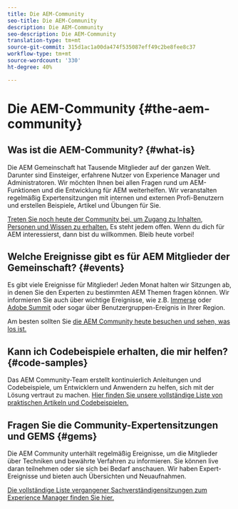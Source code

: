 ```yaml
---
title: Die AEM-Community
seo-title: Die AEM-Community
description: Die AEM-Community
seo-description: Die AEM-Community
translation-type: tm+mt
source-git-commit: 315d1ac1a00da474f535087eff49c2be8fee8c37
workflow-type: tm+mt
source-wordcount: '330'
ht-degree: 40%

---
```



# Die AEM-Community {#the-aem-community}

## Was ist die AEM-Community? {#what-is}

Die AEM Gemeinschaft hat Tausende Mitglieder auf der ganzen Welt. Darunter sind Einsteiger, erfahrene Nutzer von Experience Manager und Administratoren.  Wir möchten Ihnen bei allen Fragen rund um AEM-Funktionen und die Entwicklung für AEM weiterhelfen. Wir veranstalten regelmäßig Expertensitzungen mit internen und externen Profi-Benutzern und erstellen Beispiele, Artikel und Übungen für Sie.

[Treten Sie noch heute der Community bei, um Zugang zu Inhalten, Personen und Wissen zu erhalten.](https://forums.adobe.com/community/experience-cloud/marketing-cloud/experience-manager) Es steht jedem offen. Wenn du dich für AEM interessierst, dann bist du willkommen. Bleib heute vorbei!

## Welche Ereignisse gibt es für AEM Mitglieder der Gemeinschaft? {#events}

Es gibt viele Ereignisse für Mitglieder! Jeden Monat halten wir Sitzungen ab, in denen Sie den Experten zu bestimmten AEM Themen fragen können. Wir informieren Sie auch über wichtige Ereignisse, wie z.B. [Immerse](http://help-forums.adobe.com/content/adobeforums/en/experience-manager-forum/adobe-experience-manager.topic.html/forum__fb7p-the_immerseagendai.html) oder [Adobe Summit](http://summit.adobe.com/na/?promoid=6JMR7JQY&amp;mv=other) oder sogar über Benutzergruppen-Ereignis in Ihrer Region.

Am besten sollten Sie [die AEM Community heute besuchen und sehen, was los ist.](http://help-forums.adobe.com/content/adobeforums/en/experience-manager-forum/adobe-experience-manager.html)

## Kann ich Codebeispiele erhalten, die mir helfen? {#code-samples}

Das AEM Community-Team erstellt kontinuierlich Anleitungen und Codebeispiele, um Entwicklern und Anwendern zu helfen, sich mit der Lösung vertraut zu machen. [Hier finden Sie unsere vollständige Liste von praktischen Artikeln und Codebeispielen.](https://helpx.adobe.com/de/experience-manager/topics/how-to.html)

## Fragen Sie die Community-Expertensitzungen und GEMS {#gems}

Die AEM Community unterhält regelmäßig Ereignisse, um die Mitglieder über Techniken und bewährte Verfahren zu informieren. Sie können live daran teilnehmen oder sie sich bei Bedarf anschauen. Wir haben Expert-Ereignisse und bieten auch Übersichten und Neuaufnahmen.

[Die vollständige Liste vergangener Sachverständigensitzungen zum Experience Manager finden Sie hier.](https://helpx.adobe.com/experience-manager/kt/eseminars/ask-the-expert/atace-index.html)
